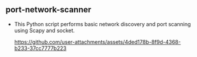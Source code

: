 ## port-network-scanner

- This Python script performs basic network discovery and port scanning using Scapy and socket.



    https://github.com/user-attachments/assets/4ded178b-8f9d-4368-b233-37cc7777b223

